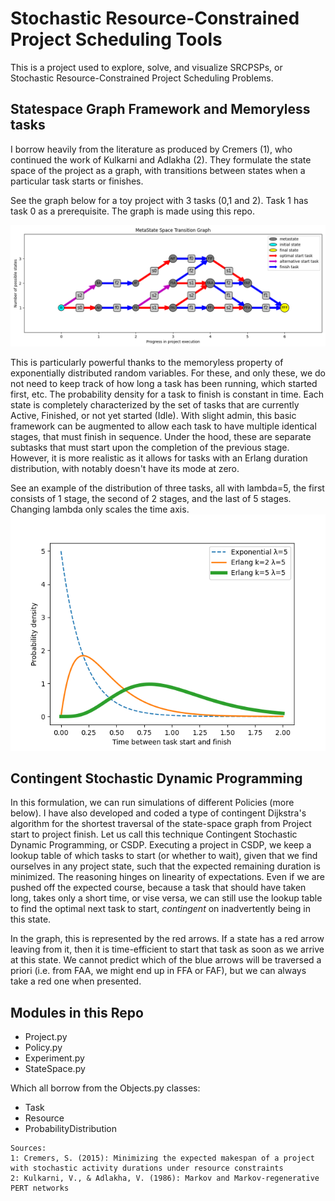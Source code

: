# Stochastic Resource-Constrained Project Scheduling Tools

This is a project used to explore, solve, and visualize SRCPSPs, or Stochastic Resource-Constrained Project Scheduling Problems.

## Statespace Graph Framework and Memoryless tasks

I borrow heavily from the literature as produced by Cremers (1), who continued the work of Kulkarni and Adlakha (2). They formulate the state space of the project as a graph, with transitions between states when a particular task starts or finishes.

See the graph below for a toy project with 3 tasks (0,1 and 2). Task 1 has task 0 as a prerequisite. The graph is made using this repo.

![Toy Graph](readme_imgs/project_graph.png)

This is particularly powerful thanks to the memoryless property of exponentially distributed random variables.
For these, and only these, we do not need to keep track of how long a task has been running, which started first, etc. The probability density for a task to finish is constant in time. Each state is completely characterized by the set of tasks that are currently Active, Finished, or not yet started (Idle).
With slight admin, this basic framework can be augmented to allow each task to have multiple identical stages, that must finish in sequence. Under the hood, these are separate subtasks that must start upon the completion of the previous stage. However, it is more realistic as it allows
for tasks with an Erlang duration distribution, with notably doesn't have its mode at zero.

See an example of the distribution of three tasks, all with lambda=5, the first consists of 1 stage, the second of 2 stages, and the last of 5 stages. Changing lambda only scales the time axis.
![Erlang Graph](readme_imgs/erlang.png)

## Contingent Stochastic Dynamic Programming

In this formulation, we can run simulations of different Policies (more below). I have also developed and coded a type of contingent Dijkstra's algorithm for the shortest traversal of the state-space graph from Project start to project finish. Let us call this technique Contingent Stochastic Dynamic Programming, or CSDP.
Executing a project in CSDP, we keep a lookup table of which tasks to start (or whether to wait), given that we find ourselves in any project state, such that the expected remaining duration is minimized. The reasoning hinges on linearity of expectations. Even if we are pushed off the expected course, because a task that should have taken long, takes only a short time, or vise versa, we can still use the lookup table to find the optimal next task to start, _contingent_ on inadvertently being in this state.

In the graph, this is represented by the red arrows. If a state has a red arrow leaving from it, then it is time-efficient to start that task as soon as we arrive at this state. We cannot predict which of the blue arrows will be traversed a priori (i.e. from FAA, we might end up in FFA or FAF), but we can always take a red one when presented.

## Modules in this Repo

- Project.py
- Policy.py
- Experiment.py
- StateSpace.py

Which all borrow from the Objects.py classes:

- Task
- Resource
- ProbabilityDistribution

```
Sources:
1: Cremers, S. (2015): Minimizing the expected makespan of a project with stochastic activity durations under resource constraints
2: Kulkarni, V., & Adlakha, V. (1986): Markov and Markov-regenerative PERT networks
```
